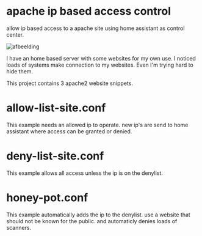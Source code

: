 # apache ip based access control
allow ip based access to a apache site using home assistant as control center.

![afbeelding](https://github.com/Bram-diederik/apache-HA-access/assets/53519837/75d33e7f-bd97-467d-b26c-942bcce52f41)

I have an home based server with some websites for my own use.
I noticed loads of systems make connection to my websites. Even I'm trying hard to hide them. 

This project contains 3 apache2 website snippets. 

# allow-list-site.conf
This example needs an allowed ip to operate. 
new ip's are send to home assistant where access can be granted or denied.

# deny-list-site.conf
This example allows all access unless the ip is on the denylist.

# honey-pot.conf
This example automatically adds the ip to the denylist.
use a website that should not be known for the public. and automaticly denies loads of scanners. 
